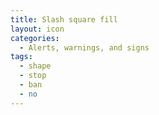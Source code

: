 ```yaml
---
title: Slash square fill
layout: icon
categories:
  - Alerts, warnings, and signs
tags:
  - shape
  - stop
  - ban
  - no
---
```

